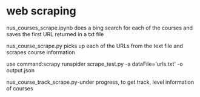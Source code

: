 # web scraping
<p>nus_courses_scrape.ipynb does a bing search for each of the courses and saves the first URL returned in a txt file</p>
<p>nus_course_scrape.py picks up each of the URLs from the text file and scrapes course information</p>
<p>use command:scrapy runspider scrape_test.py -a dataFile='urls.txt' -o output.json</p>
<p>nus_course_track_scrape.py-under progress, to get track, level information of courses</p>
